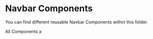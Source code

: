 <h1>Navbar Components</h1>

You can find different reusable Navbar Components within this folder.

All Components a
